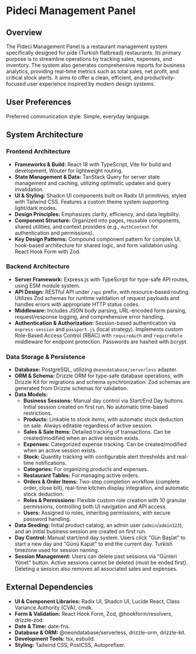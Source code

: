 # Pideci Management Panel

## Overview
The Pideci Management Panel is a restaurant management system specifically designed for pide (Turkish flatbread) restaurants. Its primary purpose is to streamline operations by tracking sales, expenses, and inventory. The system also generates comprehensive reports for business analytics, providing real-time metrics such as total sales, net profit, and critical stock alerts. It aims to offer a clean, efficient, and productivity-focused user experience inspired by modern design systems.

## User Preferences
Preferred communication style: Simple, everyday language.

## System Architecture

### Frontend Architecture
- **Frameworks & Build:** React 18 with TypeScript, Vite for build and development, Wouter for lightweight routing.
- **State Management & Data:** TanStack Query for server state management and caching, utilizing optimistic updates and query invalidation.
- **UI & Styling:** Shadcn UI components built on Radix UI primitives, styled with Tailwind CSS. Features a custom theme system supporting light/dark modes.
- **Design Principles:** Emphasizes clarity, efficiency, and data legibility.
- **Component Structure:** Organized into pages, reusable components, shared utilities, and context providers (e.g., `AuthContext` for authentication and permissions).
- **Key Design Patterns:** Compound component pattern for complex UI, hook-based architecture for shared logic, and form validation using React Hook Form with Zod.

### Backend Architecture
- **Server Framework:** Express.js with TypeScript for type-safe API routes, using ESM module system.
- **API Design:** RESTful API under `/api` prefix, with resource-based routing. Utilizes Zod schemas for runtime validation of request payloads and handles errors with appropriate HTTP status codes.
- **Middleware:** Includes JSON body parsing, URL-encoded form parsing, request/response logging, and comprehensive error handling.
- **Authentication & Authorization:** Session-based authentication via `express-session` and `passport.js` (local strategy). Implements custom Role-Based Access Control (RBAC) with `requireAuth` and `requireRole` middleware for endpoint protection. Passwords are hashed with bcrypt.

### Data Storage & Persistence
- **Database:** PostgreSQL, utilizing `@neondatabase/serverless` adapter.
- **ORM & Schema:** Drizzle ORM for type-safe database operations, with Drizzle Kit for migrations and schema synchronization. Zod schemas are generated from Drizzle schemas for validation.
- **Data Models:**
    - **Business Sessions:** Manual day control via Start/End Day buttons. Initial session created on first run. No automatic time-based restrictions.
    - **Products:** Linkable to stock items, with automatic stock deduction on sale. Always editable regardless of active session.
    - **Sales & Sale Items:** Detailed tracking of transactions. Can be created/modified when an active session exists.
    - **Expenses:** Categorized expense tracking. Can be created/modified when an active session exists.
    - **Stock:** Quantity tracking with configurable alert thresholds and real-time notifications.
    - **Categories:** For organizing products and expenses.
    - **Restaurant Tables:** For managing active orders.
    - **Orders & Order Items:** Two-step completion workflow (complete order, close bill), real-time kitchen display integration, and automatic stock deduction.
    - **Roles & Permissions:** Flexible custom role creation with 10 granular permissions, controlling both UI navigation and API access.
    - **Users:** Assigned to roles, inheriting permissions, with secure password handling.
- **Data Seeding:** Initial product catalog, an admin user (`admin`/`admin123`), and an initial business session are created on first run.
- **Day Control:** Manual start/end day system. Users click "Gün Başlat" to start a new day and "Günü Kapat" to end the current day. Turkish timezone used for session naming.
- **Session Management:** Users can delete past sessions via "Günleri Yönet" button. Active sessions cannot be deleted (must be ended first). Deleting a session also removes all associated sales and expenses.

## External Dependencies

- **UI & Component Libraries:** Radix UI, Shadcn UI, Lucide React, Class Variance Authority (CVA), cmdk.
- **Form & Validation:** React Hook Form, Zod, @hookform/resolvers, drizzle-zod.
- **Date & Time:** date-fns.
- **Database & ORM:** @neondatabase/serverless, drizzle-orm, drizzle-kit.
- **Development Tools:** tsx, esbuild.
- **Styling:** Tailwind CSS, PostCSS, Autoprefixer.